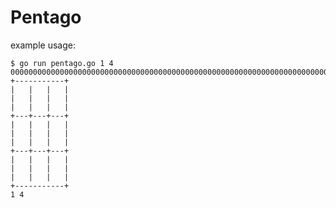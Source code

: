 # Pentago

example usage:

    $ go run pentago.go 1 4 000000000000000000000000000000000000000000000000000000000000000000000000000000000
    +-----------+
    |   |   |   |
    |   |   |   |
    |   |   |   |
    +---+---+---+
    |   |   |   |
    |   |   |   |
    |   |   |   |
    +---+---+---+
    |   |   |   |
    |   |   |   |
    |   |   |   |
    +-----------+
    1 4
